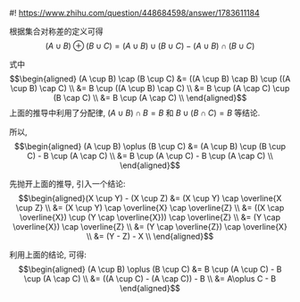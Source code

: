 #! https://www.zhihu.com/question/448684598/answer/1783611184


[comment]: <> (Answer URL: https://www.zhihu.com/question/448684598/answer/1783611184)
[comment]: <> "Question Title: 如何证明(A ∪ B) ⊕ (B ∪ C) = (A ⊕ C) - B？"
[comment]: <> (Author Name: 采石工)

根据集合对称差的定义可得
$$(A \cup B) \oplus (B \cup C) = (A \cup B) \cup (B \cup C) - (A \cup B) \cap (B \cup C) $$

式中
$$\begin{aligned}
(A \cup B) \cap (B \cup C) 
&= ((A \cup B) \cap B) \cup ((A \cup B) \cap C) \\
&= B \cup ((A \cup B) \cap C) \\
&= B \cup (A \cap C) \cup (B \cap C) \\
&= B \cup (A \cap C) \\
\end{aligned}$$
上面的推导中利用了分配律, $(A \cup B) \cap B = B$ 和 $B \cup (B \cap C) = B$ 等结论.

所以, 
$$\begin{aligned}
(A \cup B) \oplus (B \cup C) 
&= (A \cup B) \cup (B \cup C)  - B \cup (A \cap C) \\
&= B \cup (A \cup C) - B \cup (A \cap C) \\
\end{aligned}$$

先抛开上面的推导, 引入一个结论:
$$\begin{aligned}(X \cup Y) - (X \cup Z) 
&= (X \cup Y) \cap \overline{X \cup Z} \\
&= (X \cup Y) \cap \overline{X} \cap \overline{Z} \\
&= ((X \cap \overline{X}) \cup (Y \cap \overline{X})) \cap \overline{Z} \\
&= (Y \cap \overline{X}) \cap \overline{Z} \\
&= (Y \cap \overline{Z}) \cap \overline{X} \\
&= (Y - Z) - X \\
\end{aligned}$$

利用上面的结论, 可得:
$$\begin{aligned}
(A \cup B) \oplus (B \cup C) 
&= B \cup (A \cup C) - B \cup (A \cap C) \\
&= ((A \cup C) - (A \cap C)) - B \\
&= A\oplus C - B
\end{aligned}$$


